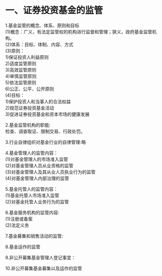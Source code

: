 # 一、证券投资基金的监管    

1.基金监管的概念、体系、原则和目标     
  (1)概念：广义，有法定监管权的机构进行监督和管理；狭义，政府基金监管机构。    
  (2)体系：目标、体制、内容、方式    
  (3)原则：      
  	 1)保证投资人利益原则    
  	 2)适度监管原则    
  	 3)高效监管原则   
  	 4)审慎监管原则   
  	 5)依法监管原则    
  	 6)公正、公平、公开原则   
  (4)目标：      
     1)保护投资人和当事人的合法权益   
     2)规范证券投资基金活动    
     3)促进证券投资基金和资本市场的健康发展   

2.基金监管机构的职能:       
  检查、调查取证、限制交易、行政处罚。    

3.行业自律组织对基金行业的自律管理:略    

4.基金管理人的监管内容：   
  (1)对基金管理人的市场准入监管   
  (2)对基金管理人员从业资格的监管   
  (3)对基金管理人及其从业人员执业行为的监管   
  (4)对基金管理人内部治理的监管    

5.基金托管人的监管内容：    
  (1)基金托管人市场准入监管   
  (2)对基金托管人业务行为的监管    

6.基金服务机构的监管内容:    
  (1)注册或备案    
  (2)法定义务   

7.基金募集和销售活动的监管:    

8.基金运作的监管    

9.非公开募集基金管理人登记事宜：    

10.非公开募集基金募集以及运作的监管    
